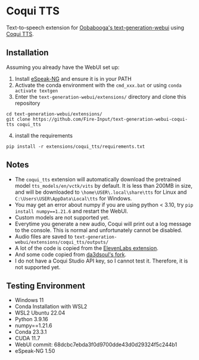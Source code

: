 # Coqui TTS
Text-to-speech extension for [Oobabooga's text-generation-webui](https://github.com/oobabooga/text-generation-webui) using [Coqui TTS](https://github.com/coqui-ai/TTS).

## Installation
Assuming you already have the WebUI set up:

1. Install [eSpeak-NG](https://github.com/espeak-ng/espeak-ng/releases) and ensure it is in your PATH
2. Activate the conda environment with the `cmd_xxx.bat` or using `conda activate textgen`
3. Enter the  `text-generation-webui/extensions/` directory and clone this repository
```
cd text-generation-webui/extensions/
git clone https://github.com/Fire-Input/text-generation-webui-coqui-tts coqui_tts
```
4. install the requirements
```
pip install -r extensions/coqui_tts/requirements.txt
```

## Notes
- The `coqui_tts` extension will automatically download the pretrained model `tts_models/en/vctk/vits` by default. It is less than 200MB in size, and will be downloaded to `\home\USER\.local\share\tts` for Linux and `C:\Users\USER\AppData\Local\tts` for Windows.
- You may get an error about numpy if you are using python < 3.10, try `pip install numpy==1.21.6` and restart the WebUI.
- Custom models are not supported yet.
- Everytime you generate a new audio, Coqui will print out a log message to the console. This is normal and unfortunately cannot be disabled.
- Audio files are saved to `text-generation-webui/extensions/coqui_tts/outputs/`
- A lot of the code is copied from the [ElevenLabs extension](https://github.com/oobabooga/text-generation-webui/tree/main/extensions/elevenlabs_tts).
- And some code copied from [da3dsoul's fork](https://github.com/da3dsoul/text-generation-webui/tree/main/extensions/coqui_tts).
- I do not have a Coqui Studio API key, so I cannot test it. Therefore, it is not supported yet.

## Testing Environment
- Windows 11
- Conda Installation with WSL2
- WSL2 Ubuntu 22.04
- Python 3.9.16
- numpy==1.21.6
- Conda 23.3.1
- CUDA 11.7
- WebUI commit: 68dcbc7ebda3f0d9700dde43d0d29324f5c244b1
- eSpeak-NG 1.50